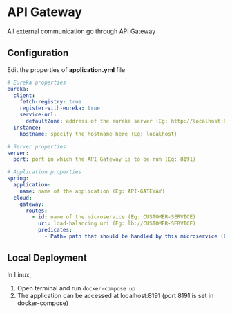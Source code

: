 # API Gateway

All external communication go through API Gateway

## Configuration

Edit the properties of **application.yml** file

```yaml
# Eureka properties
eureka:
  client:
    fetch-registry: true
    register-with-eureka: true
    service-url:
      defaultZone: address of the eureka server (Eg: http://localhost:8761/eureka)
  instance:
    hostname: specify the hostname here (Eg: localhost)

# Server properties
server:
  port: port in which the API Gateway is to be run (Eg: 8191)

# Application properties
spring:
  application:
    name: name of the application (Eg: API-GATEWAY)
  cloud:
    gateway:
      routes:
        - id: name of the microservice (Eg: CUSTOMER-SERVICE)
          uri: load-balancing uri (Eg: lb://CUSTOMER-SERVICE)
          predicates:
            - Path= path that should be handled by this microservice (Eg: /user/customer/**)
```

## Local Deployment
In Linux,

1. Open terminal and run `docker-compose up`
2. The application can be accessed at localhost:8191 (port 8191 is set in docker-compose)
